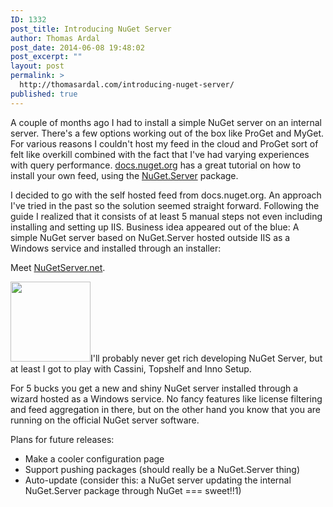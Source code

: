 ```yaml
---
ID: 1332
post_title: Introducing NuGet Server
author: Thomas Ardal
post_date: 2014-06-08 19:48:02
post_excerpt: ""
layout: post
permalink: >
  http://thomasardal.com/introducing-nuget-server/
published: true
---
```

A couple of months ago I had to install a simple NuGet server on an internal server. There's a few options working out of the box like ProGet and MyGet. For various reasons I couldn't host my feed in the cloud and ProGet sort of felt like overkill combined with the fact that I've had varying experiences with query performance. <a href="http://docs.nuget.org/docs/creating-packages/hosting-your-own-nuget-feeds" target="_blank">docs.nuget.org</a> has a great tutorial on how to install your own feed, using the <a href="http://www.nuget.org/packages/NuGet.Server/" target="_blank">NuGet.Server</a> package.

I decided to go with the self hosted feed from docs.nuget.org. An approach I've tried in the past so the solution seemed straight forward. Following the guide I realized that it consists of at least 5 manual steps not even including installing and setting up IIS. Business idea appeared out of the blue: A simple NuGet server based on NuGet.Server hosted outside IIS as a Windows service and installed through an installer:

Meet <a href="http://nugetserver.net/">NuGetServer.net</a>.

<img src="http://nugetserver.net/gfx/logo.png" width="128" height="128" class="alignright" />I'll probably never get rich developing NuGet Server, but at least I got to play with Cassini, Topshelf and Inno Setup.

For 5 bucks you get a new and shiny NuGet server installed through a wizard hosted as a Windows service. No fancy features like license filtering and feed aggregation in there, but on the other hand you know that you are running on the official NuGet server software.

Plans for future releases:

<ul>
<li>Make a cooler configuration page</li>
<li>Support pushing packages (should really be a NuGet.Server thing)</li>
<li>Auto-update (consider this: a NuGet server updating the internal NuGet.Server package through NuGet === sweet!!1)